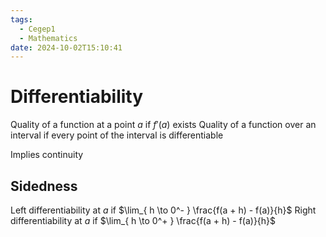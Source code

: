 ```yaml
---
tags:
  - Cegep1
  - Mathematics
date: 2024-10-02T15:10:41
---
```


# Differentiability

Quality of a function at a point $a$ if $f'(a)$ exists
Quality of a function over an interval if every point of the interval is differentiable

Implies continuity

## Sidedness

Left differentiability at $a$ if $\lim_{ h \to 0^- } \frac{f(a + h) - f(a)}{h}$
Right differentiability at $a$ if $\lim_{ h \to 0^+ } \frac{f(a + h) - f(a)}{h}$